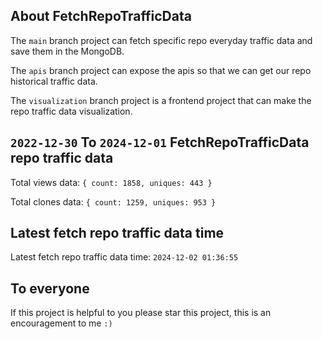 ## About FetchRepoTrafficData

The `main` branch project can fetch specific repo everyday traffic data and save them in the MongoDB.

The `apis` branch project can expose the apis so that we can get our repo historical traffic data.

The `visualization` branch project is a frontend project that can make the repo traffic data visualization.

## `2022-12-30` To `2024-12-01` FetchRepoTrafficData repo traffic data

Total views data: `{ count: 1858, uniques: 443 }`

Total clones data: `{ count: 1259, uniques: 953 }`

## Latest fetch repo traffic data time

Latest fetch repo traffic data time: `2024-12-02 01:36:55`

## To everyone

If this project is helpful to you please star this project, this is an encouragement to me `:)`




